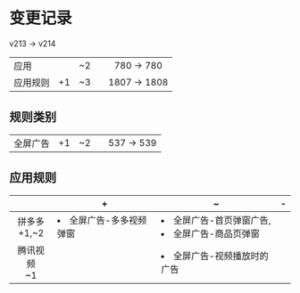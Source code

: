 # 变更记录

v213 -> v214

||||||
|-|:-:|:-:|:-:|:-:|
|应用||~2||780 -> 780|
|应用规则|+1|~3||1807 -> 1808|

## 规则类别

||||||
|-|:-:|:-:|:-:|:-:|
|全屏广告|+1|~2||537 -> 539|

## 应用规则

||+|~|-|
|:-:|-|-|-|
|拼多多<br>+1,~2|<li>全屏广告-多多视频弹窗|<li>全屏广告-首页弹窗广告,<li>全屏广告-商品页弹窗||
|腾讯视频<br>~1||<li>全屏广告-视频播放时的广告||
